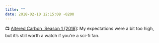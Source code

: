 ```yaml
---
title: ""
date: 2018-02-10 12:15:08 -0200
---
```


📺 [Altered Carbon, Season 1 (2018)](https://www.netflix.com/title/80097140?s=i&trkid=14170032): My expectations were a bit too high, but it’s still worth a watch if you’re a sci-fi fan.